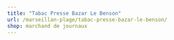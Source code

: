 ```yaml
---
title: "Tabac Presse Bazar Le Benson"
url: /marseillan-plage/tabac-presse-bazar-le-benson/
shop: marchand de journaux
---
```

